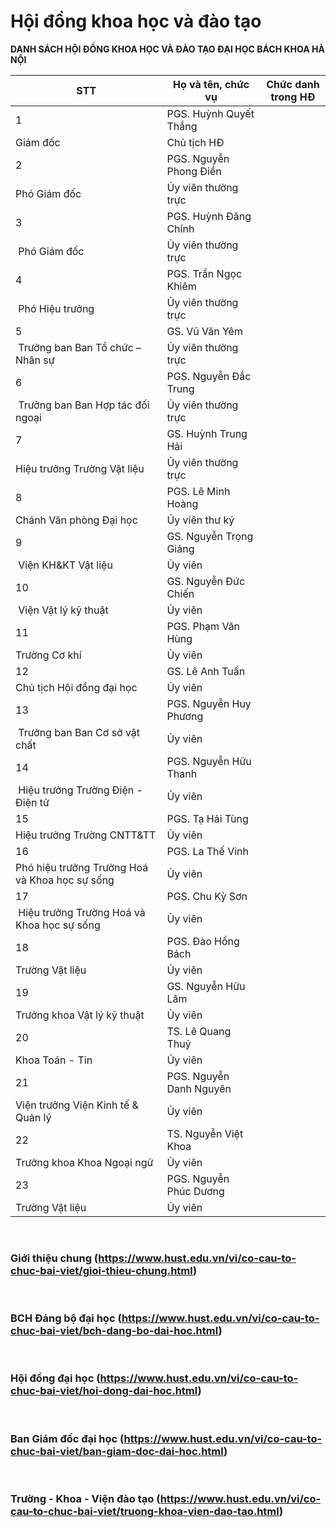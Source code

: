 # Hội đồng khoa học và đào tạo
**DANH SÁCH HỘI ĐỒNG KHOA HỌC VÀ ĐÀO TẠO
ĐẠI HỌC BÁCH KHOA HÀ NỘI**

| **STT** | **Họ và tên, chức vụ** | **Chức danh trong HĐ** |
|---|---|---|
| 1 | PGS. Huỳnh Quyết Thắng
Giám đốc | Chủ tịch HĐ |
| 2 | PGS. Nguyễn Phong Điền
Phó Giám đốc | Ủy viên thường trực |
| 3 | PGS. Huỳnh Đăng Chính
 Phó Giám đốc | Ủy viên thường trực |
| 4 | PGS. Trần Ngọc Khiêm
 Phó Hiệu trưởng | Ủy viên thường trực |
| 5 | GS. Vũ Văn Yêm
 Trưởng ban Ban Tổ chức – Nhân sự | Ủy viên thường trực |
| 6 | PGS. Nguyễn Đắc Trung
 Trưởng ban Ban Hợp tác đối ngoại | Ủy viên thường trực |
| 7 | GS. Huỳnh Trung Hải
Hiệu trưởng Trường Vật liệu | Ủy viên thường trực |
| 8 | PGS. Lê Minh Hoàng
Chánh Văn phòng Đại học | Ủy viên thư ký |
| 9 | GS. Nguyễn Trọng Giảng 
 Viện KH&amp;KT Vật liệu | Ủy viên |
| 10 | GS. Nguyễn Đức Chiến
 Viện Vật lý kỹ thuật | Ủy viên |
| 11 | PGS. Phạm Văn Hùng 
Trường Cơ khí | Ủy viên |
| 12 | GS. Lê Anh Tuấn
Chủ tịch Hội đồng đại học | Ủy viên |
| 13 | PGS. Nguyễn Huy Phương 
 Trưởng ban Ban Cơ sở vật chất | Ủy viên |
| 14 | PGS. Nguyễn Hữu Thanh
 Hiệu trưởng Trường Điện - Điện tử | Ủy viên |
| 15 | PGS. Tạ Hải Tùng
Hiệu trưởng Trường CNTT&amp;TT | Ủy viên |
| 16 | PGS. La Thế Vinh
Phó hiệu trưởng Trường Hoá và Khoa học sự sống | Ủy viên |
| 17 | PGS. Chu Kỳ Sơn
 Hiệu trưởng Trường Hoá và Khoa học sự sống | Ủy viên |
| 18 | PGS. Đào Hồng Bách
Trường Vật liệu | Ủy viên |
| 19 | GS. Nguyễn Hữu Lâm 
Trưởng khoa Vật lý kỹ thuật | Ủy viên |
| 20 | TS. Lê Quang Thuỷ
Khoa Toán - Tin | Ủy viên |
| 21 | PGS. Nguyễn Danh Nguyên
Viện trưởng Viện Kinh tế &amp; Quản lý | Ủy viên |
| 22 | TS. Nguyễn Việt Khoa
Trưởng khoa Khoa Ngoại ngữ | Ủy viên |
| 23 | PGS. Nguyễn Phúc Dương
Trường Vật liệu | Ủy viên |

 <h3>Giới thiệu chung (https://www.hust.edu.vn/vi/co-cau-to-chuc-bai-viet/gioi-thieu-chung.html)</h3>
 <h3>BCH Đảng bộ đại học (https://www.hust.edu.vn/vi/co-cau-to-chuc-bai-viet/bch-dang-bo-dai-hoc.html)</h3>
 <h3>Hội đồng đại học (https://www.hust.edu.vn/vi/co-cau-to-chuc-bai-viet/hoi-dong-dai-hoc.html)</h3>
 <h3>Ban Giám đốc đại học (https://www.hust.edu.vn/vi/co-cau-to-chuc-bai-viet/ban-giam-doc-dai-hoc.html)</h3>
 <h3>Trường - Khoa - Viện đào tạo (https://www.hust.edu.vn/vi/co-cau-to-chuc-bai-viet/truong-khoa-vien-dao-tao.html)</h3>